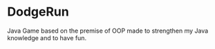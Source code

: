 # DodgeRun
Java Game based on the premise of OOP made to strengthen my Java knowledge and to have fun. 
